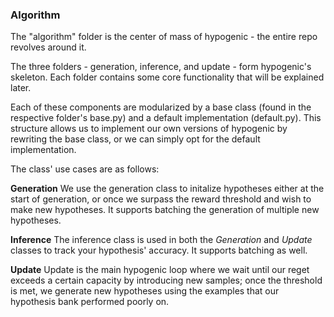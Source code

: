 ### Algorithm
The "algorithm" folder is the center of mass of hypogenic - the entire repo revolves around it.  

The three folders - generation, inference, and update - form hypogenic's skeleton.  Each folder contains some core functionality that will be explained later.

Each of these components are modularized by a base class (found in the respective folder's base.py) and a default implementation (default.py).
This structure allows us to implement our own versions of hypogenic by rewriting the base class, or we can simply opt for the default implementation.

The class' use cases are as follows:

**Generation**
We use the generation class to initalize hypotheses either at the start of generation, or once we surpass the reward threshold and wish to make new hypotheses.  It supports batching the generation of multiple new hypotheses.

**Inference**
The inference class is used in both the *Generation* and *Update* classes to track your hypothesis' accuracy.  It supports batching as well.

**Update**
Update is the main hypogenic loop where we wait until our reget exceeds a certain capacity by introducing new samples; once the threshold is met, we generate new hypotheses using the examples that our hypothesis bank performed poorly on.

